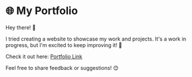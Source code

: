 # 🌐 My Portfolio  

Hey there! 👋  

I tried creating a website to showcase my work and projects. It's a work in progress, but I'm excited to keep improving it! 🚀  

Check it out here: [Portfolio Link](https://yourportfolio.com)  

Feel free to share feedback or suggestions! 😊  
